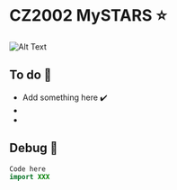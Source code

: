 # CZ2002 MySTARS ⭐

![Alt Text](https://data.whicdn.com/images/238451357/original.gif)


## To do 🚌
- Add something here ✔️
- 
- 

## Debug 🎅 
```java
Code here
import XXX 
```